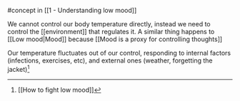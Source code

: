 #concept  in [[1 - Understanding low mood]]

We cannot control our body temperature directly, instead we need to control the [[environment]] that regulates it. A similar thing happens to [[Low mood|Mood]] because [[Mood is a proxy for controlling thoughts]]

Our temperature fluctuates out of our control, responding to internal factors (infections, exercises, etc), and external ones (weather, forgetting the jacket)[^1]

[^1]: [[How to fight low mood]]